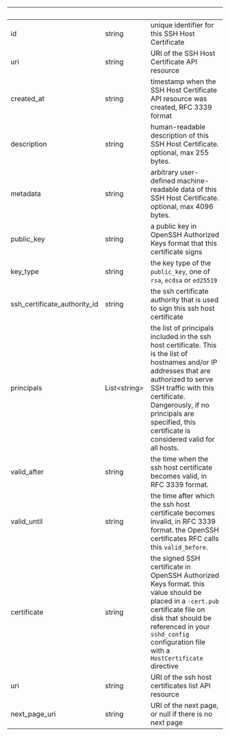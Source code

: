 <!-- Code generated for API Clients. DO NOT EDIT. -->

| &nbsp; | &nbsp; | &nbsp; |
|---|---|---|
| id | string | unique identifier for this SSH Host Certificate |
| uri | string | URI of the SSH Host Certificate API resource |
| created_at | string | timestamp when the SSH Host Certificate API resource was created, RFC 3339 format |
| description | string | human-readable description of this SSH Host Certificate. optional, max 255 bytes. |
| metadata | string | arbitrary user-defined machine-readable data of this SSH Host Certificate. optional, max 4096 bytes. |
| public_key | string | a public key in OpenSSH Authorized Keys format that this certificate signs |
| key_type | string | the key type of the `public_key`, one of `rsa`, `ecdsa` or `ed25519` |
| ssh_certificate_authority_id | string | the ssh certificate authority that is used to sign this ssh host certificate |
| principals | List&lt;string&gt; | the list of principals included in the ssh host certificate. This is the list of hostnames and/or IP addresses that are authorized to serve SSH traffic with this certificate. Dangerously, if no principals are specified, this certificate is considered valid for all hosts. |
| valid_after | string | the time when the ssh host certificate becomes valid, in RFC 3339 format. |
| valid_until | string | the time after which the ssh host certificate becomes invalid, in RFC 3339 format. the OpenSSH certificates RFC calls this `valid_before`. |
| certificate | string | the signed SSH certificate in OpenSSH Authorized Keys format. this value should be placed in a `-cert.pub` certificate file on disk that should be referenced in your `sshd_config` configuration file with a `HostCertificate` directive |
| uri | string | URI of the ssh host certificates list API resource |
| next_page_uri | string | URI of the next page, or null if there is no next page |